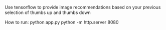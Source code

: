 Use tensorflow to provide image recommendations based on your previous selection of thumbs up and thumbs down

How to run:
python app.py
python -m http.server 8080
